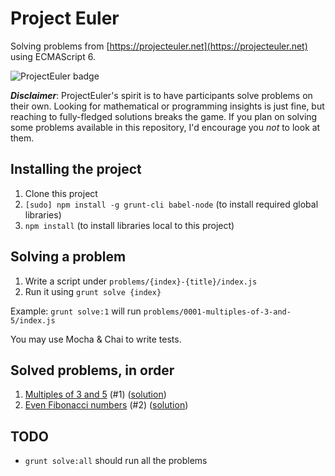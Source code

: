 # Project Euler

Solving problems from [https://projecteuler.net](https://projecteuler.net) using
ECMAScript 6.

![ProjectEuler badge](https://projecteuler.net/profile/chikamichi.png)

***Disclaimer***: ProjectEuler's spirit is to have participants solve problems on
their own. Looking for mathematical or programming insights is just fine, but
reaching to fully-fledged solutions breaks the game. If you plan on solving some
problems available in this repository, I'd encourage you *not* to look at them.

## Installing the project

1. Clone this project
2. `[sudo] npm install -g grunt-cli babel-node` (to install required global libraries)
3. `npm install` (to install libraries local to this project)

## Solving a problem

1. Write a script under `problems/{index}-{title}/index.js`
2. Run it using `grunt solve {index}`

Example: `grunt solve:1` will run `problems/0001-multiples-of-3-and-5/index.js`

You may use Mocha & Chai to write tests.

## Solved problems, in order

1. [Multiples of 3 and 5](https://projecteuler.net/problem=1) (#1) ([solution](problems/0001-multiples-of-3-and-5/))
2. [Even Fibonacci numbers](https://projecteuler.net/problem=2) (#2) ([solution](problems/0002-even-fibonacci-numbers/))

## TODO

* `grunt solve:all` should run all the problems
